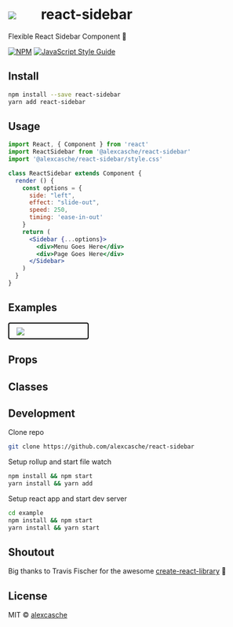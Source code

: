 <span style="width:60px;display:inline-block;"><img src="https://upload.wikimedia.org/wikipedia/commons/a/a7/React-icon.svg" /></span> react-sidebar
===============

Flexible React Sidebar Component 🤘

[![NPM](https://img.shields.io/npm/v/@alexcasche/react-sidebar.svg)](https://www.npmjs.com/package/@alexcasche/react-sidebar) [![JavaScript Style Guide](https://img.shields.io/badge/code_style-standard-brightgreen.svg)](https://standardjs.com)

Install
---------------

```bash
npm install --save react-sidebar
yarn add react-sidebar
```

Usage
---------------

```jsx
import React, { Component } from 'react'
import ReactSidebar from '@alexcasche/react-sidebar'
import '@alexcasche/react-sidebar/style.css'

class ReactSidebar extends Component {
  render () {
    const options = {
      side: "left",
      effect: "slide-out",
      speed: 250,
      timing: 'ease-in-out'
    }
    return (
      <Sidebar {...options}>
        <div>Menu Goes Here</div>
        <div>Page Goes Here</div>
      </Sidebar>
    )
  }
}
```

Examples
---------------
<a style="width:130px;display:block;border:2px solid black;border-radius:4px;padding:8px 15px 6px;">
<img style="max-width:100%;" src="https://upload.wikimedia.org/wikipedia/commons/9/93/Black-Large.png">
</a>

Props
---------------

Classes
---------------

Development
---------------
Clone repo

```bash
git clone https://github.com/alexcasche/react-sidebar
```

Setup rollup and start file watch
```bash
npm install && npm start
yarn install && yarn add
```

Setup react app and start dev server
```bash
cd example
npm install && npm start
yarn install && yarn start
```

Shoutout
---------------
Big thanks to Travis Fischer for the awesome [create-react-library](https://github.com/transitive-bullshit/create-react-library) 🙌


License
---------------

MIT © [alexcasche](https://github.com/alexcasche)

